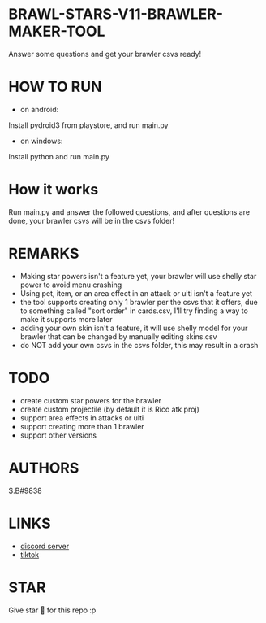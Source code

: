 # BRAWL-STARS-V11-BRAWLER-MAKER-TOOL
Answer some questions and get your brawler csvs ready!
# HOW TO RUN
- on android:

Install pydroid3 from playstore, and run main.py
- on windows:

Install python and run main.py
# How it works
Run main.py and answer the followed questions, and after questions are done, your brawler csvs will be in the csvs folder!
# REMARKS
- Making star powers isn't a feature yet, your brawler will use shelly star power to avoid menu crashing
- Using pet, item, or an area effect in an attack or ulti isn't a feature yet
- the tool supports creating only 1 brawler per the csvs that it offers, due to something called "sort order" in cards.csv, I'll try finding a way to make it supports more later
- adding your own skin isn't a feature, it will use shelly model for your brawler that can be changed by manually editing skins.csv
- do NOT add your own csvs in the csvs folder, this may result in a crash
# TODO
- create custom star powers for the brawler
- create custom projectile (by default it is Rico atk proj) 
- support area effects in attacks or ulti
- support creating more than 1 brawler
- support other versions
# AUTHORS
S.B#9838
# LINKS
- [discord server](https://discord.gg/DBXrZtEHzv)
- [tiktok](https://vm.tiktok.com/ZSJctFnPV/)
# STAR
Give star 🌟 for this repo :p
